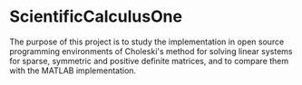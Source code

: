 # ScientificCalculusOne

The purpose of this project is to study the implementation in open source programming environments of Choleski's method for solving linear systems for sparse, symmetric and positive definite matrices, and to compare them with the MATLAB implementation.